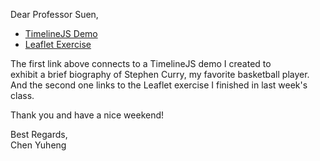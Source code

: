 Dear Professor Suen,<br> 
- [TimelineJS Demo](http://dev-edward-chen.pantheonsite.io/TimelineJS3-master/compiled/examples/Stephen_Curry.php)
- [Leaflet Exercise](http://dev-edward-chen.pantheonsite.io/Class%20Exercise2/index.html)

The first link above connects to a TimelineJS demo I created to<br> exhibit a brief biography of Stephen Curry, my favorite basketball player.<br>
And the second one links to the Leaflet exercise I finished in last week's class.<br> 

Thank you and have a nice weekend!

Best Regards,<br>
Chen Yuheng


